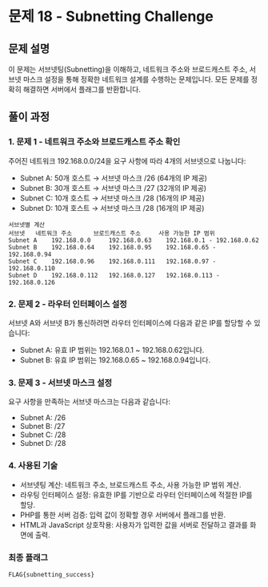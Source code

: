 # 문제 18 - Subnetting Challenge

## 문제 설명
이 문제는 서브넷팅(Subnetting)을 이해하고, 네트워크 주소와 브로드캐스트 주소, 서브넷 마스크 설정을 통해 정확한 네트워크 설계를 수행하는 문제입니다. 모든 문제를 정확히 해결하면 서버에서 플래그를 반환합니다.

## 풀이 과정

### 1. 문제 1 - 네트워크 주소와 브로드캐스트 주소 확인
주어진 네트워크 192.168.0.0/24을 요구 사항에 따라 4개의 서브넷으로 나눕니다:
- Subnet A: 50개 호스트 → 서브넷 마스크 /26 (64개의 IP 제공)
- Subnet B: 30개 호스트 → 서브넷 마스크 /27 (32개의 IP 제공)
- Subnet C: 10개 호스트 → 서브넷 마스크 /28 (16개의 IP 제공)
- Subnet D: 10개 호스트 → 서브넷 마스크 /28 (16개의 IP 제공)
```
서브넷별 계산
서브넷	  네트워크 주소	   브로드캐스트 주소	 사용 가능한 IP 범위
Subnet A	192.168.0.0	    192.168.0.63	192.168.0.1 - 192.168.0.62
Subnet B	192.168.0.64	192.168.0.95	192.168.0.65 - 192.168.0.94
Subnet C	192.168.0.96	192.168.0.111	192.168.0.97 - 192.168.0.110
Subnet D	192.168.0.112	192.168.0.127	192.168.0.113 - 192.168.0.126
```

### 2. 문제 2 - 라우터 인터페이스 설정
서브넷 A와 서브넷 B가 통신하려면 라우터 인터페이스에 다음과 같은 IP를 할당할 수 있습니다:
- Subnet A: 유효 IP 범위는 192.168.0.1 ~ 192.168.0.62입니다.
- Subnet B: 유효 IP 범위는 192.168.0.65 ~ 192.168.0.94입니다.

### 3. 문제 3 - 서브넷 마스크 설정
요구 사항을 만족하는 서브넷 마스크는 다음과 같습니다:
- Subnet A: /26
- Subnet B: /27
- Subnet C: /28
- Subnet D: /28

### 4. 사용된 기술
- 서브넷팅 계산: 네트워크 주소, 브로드캐스트 주소, 사용 가능한 IP 범위 계산.
- 라우팅 인터페이스 설정: 유효한 IP를 기반으로 라우터 인터페이스에 적절한 IP를 할당.
- PHP를 통한 서버 검증: 입력 값이 정확할 경우 서버에서 플래그를 반환.
- HTML과 JavaScript 상호작용: 사용자가 입력한 값을 서버로 전달하고 결과를 화면에 출력.

### 최종 플래그
```
FLAG{subnetting_success}
```